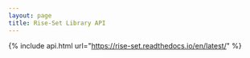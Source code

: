 ```yaml
---
layout: page
title: Rise-Set Library API
---
```


{% include api.html url="https://rise-set.readthedocs.io/en/latest/" %}

